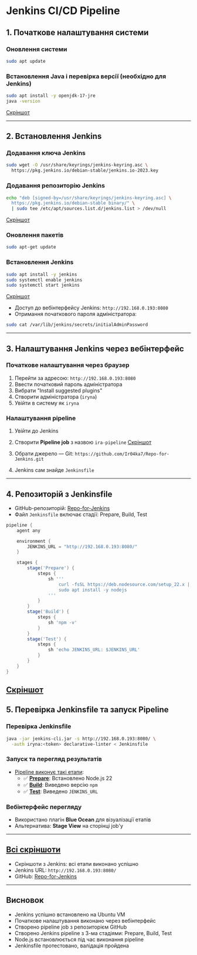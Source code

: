 # Jenkins CI/CD Pipeline

##  1. Початкове налаштування системи

###  Оновлення системи
```bash
sudo apt update
```

### Встановлення Java і перевірка версії (необхідно для Jenkins)
```bash
sudo apt install -y openjdk-17-jre
java -version

```
[Скріншот](https://drive.google.com/file/d/1ZSCZdX9GGPjmYcj-QJP3sCUxyukuHw1M/view?usp=drive_link)

---

## 2. Встановлення Jenkins


### Додавання ключа Jenkins
```bash
sudo wget -O /usr/share/keyrings/jenkins-keyring.asc \
  https://pkg.jenkins.io/debian-stable/jenkins.io-2023.key
```

###  Додавання репозиторію Jenkins
```bash
echo "deb [signed-by=/usr/share/keyrings/jenkins-keyring.asc] \
  https://pkg.jenkins.io/debian-stable binary/" \
  | sudo tee /etc/apt/sources.list.d/jenkins.list > /dev/null
```
 [Скріншот](https://drive.google.com/file/d/1QntSJNz_9LdiyXXvm6Ry0G-t4l8Jn62H/view?usp=drive_link)

### Оновлення пакетів
```bash
sudo apt-get update
```

### Встановлення Jenkins
```bash
sudo apt install -y jenkins
sudo systemctl enable jenkins
sudo systemctl start jenkins
```
[Скріншот](https://drive.google.com/file/d/1kJ2-tPY5TvMiWvGpw36oOBVlep0bYvNC/view?usp=drive_link)

- Доступ до вебінтерфейсу Jenkins: ` http://192.168.0.193:8080 `
- Отримання початкового пароля адміністратора:
```bash
sudo cat /var/lib/jenkins/secrets/initialAdminPassword
```

---

##  3. Налаштування Jenkins через вебінтерфейс

### Початкове налаштування через браузер
1. Перейти за адресою: `http://192.168.0.193:8080`
2. Ввести початковий пароль адміністратора
3. Вибрати "Install suggested plugins"
4. Створити адміністратора (`iryna`)
5. Увійти в систему як `iryna`

### Налаштування pipeline
1. Увійти до Jenkins
2. Створити **Pipeline job** з назвою `ira-pipeline`
 [Скріншот](https://drive.google.com/file/d/1A92BHGbg91WEqlpf2fzcZcAAme1uWt-7/view?usp=drive_link)

3. Обрати джерело — Git: `https://github.com/Ir04ka7/Repo-for-Jenkins.git`
4. Jenkins сам знайде `Jenkinsfile`

---

##  4. Репозиторій з Jenkinsfile

- GitHub-репозиторій: [Repo-for-Jenkins](https://github.com/Ir04ka7/Repo-for-Jenkins)
- Файл `Jenkinsfile` включає стадії: Prepare, Build, Test

```groovy
pipeline {
    agent any

    environment {
        JENKINS_URL = "http://192.168.0.193:8080/"
    }

    stages {
        stage('Prepare') {
            steps {
                sh '''
                    curl -fsSL https://deb.nodesource.com/setup_22.x | sudo -E bash -
                    sudo apt install -y nodejs
                '''
            }
        }
        stage('Build') {
            steps {
                sh 'npm -v'
            }
        }
        stage('Test') {
            steps {
                sh 'echo JENKINS_URL: $JENKINS_URL'
            }
        }
    }
}
```
 [Скріншот](https://drive.google.com/file/d/1AkwDagX91oUiI-Qid-letlMHkopt_tPj/view?usp=drive_link)
---

##  5. Перевірка Jenkinsfile та запуск Pipeline

### Перевірка Jenkinsfile
```bash
java -jar jenkins-cli.jar -s http://192.168.0.193:8080/ \
  -auth iryna:<token> declarative-linter < Jenkinsfile
```

### Запуск та перегляд результатів
- [Pipeline виконує такі етапи](https://drive.google.com/file/d/19nlzfn6A05vHfJCfzL4Vm1fy1bwiDyx5/view?usp=drive_link):
  - ✅ [**Prepare**](https://drive.google.com/file/d/1hhsdp3cy5Ap46orjNSlyqZQVRpDXQ-mO/view?usp=drive_link): Встановлено Node.js 22
  - ✅ [**Build**](https://drive.google.com/file/d/1EviNSVac9VhkYaF5NILoLC3dHCWscxWL/view?usp=drive_link): Виведено версію `npm`
  - ✅ [**Test**](https://drive.google.com/file/d/1WFNOeggHUY6zHCbueGMe4ppEtzsRuLWV/view?usp=drive_link): Виведено `JENKINS_URL`

### Вебінтерфейс перегляду
- Використано плагін **Blue Ocean** для візуалізації етапів
- Альтернатива: **Stage View** на сторінці job'у

---

## [Всі скріншоти](https://drive.google.com/drive/folders/1teoSC-7K6cjo_m9wbjElJYVrVjv_oOZk?usp=drive_link)
- Скріншоти з Jenkins: всі етапи виконано успішно
- Jenkins URL: `http://192.168.0.193:8080/`
- GitHub: [Repo-for-Jenkins](https://github.com/Ir04ka7/Repo-for-Jenkins)

---

## Висновок
- Jenkins успішно встановлено на Ubuntu VM
- Початкове налаштування виконано через вебінтерфейс
- Створено pipeline job з репозиторієм GitHub
- Створено Jenkins pipeline з 3-ма стадіями: Prepare, Build, Test
- Node.js встановлюється під час виконання pipeline
- Jenkinsfile протестовано, валідація пройдена

